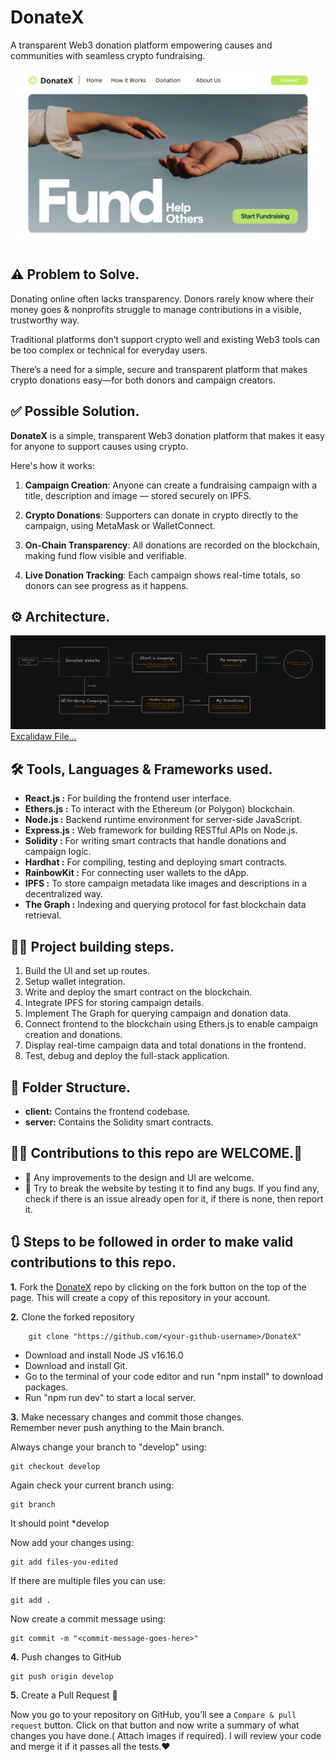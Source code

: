 # DonateX

A transparent Web3 donation platform empowering causes and communities with seamless crypto fundraising.

![DonateX-Home](./client/public/donateX-website-design/1.png)


## ⚠️ Problem to Solve.

Donating online often lacks transparency. Donors rarely know where their money goes & nonprofits struggle to manage contributions in a visible, trustworthy way.

Traditional platforms don’t support crypto well and existing Web3 tools can be too complex or technical for everyday users.

There’s a need for a simple, secure and transparent platform that makes crypto donations easy—for both donors and campaign creators.


## ✅ Possible Solution.

**DonateX** is a simple, transparent Web3 donation platform that makes it easy for anyone to support causes using crypto.

Here's how it works:

1. **Campaign Creation**: Anyone can create a fundraising campaign with a title, description and image — stored securely on IPFS.

2. **Crypto Donations**: Supporters can donate in crypto directly to the campaign, using MetaMask or WalletConnect.

3. **On-Chain Transparency**: All donations are recorded on the blockchain, making fund flow visible and verifiable.

4. **Live Donation Tracking**: Each campaign shows real-time totals, so donors can see progress as it happens.


## ⚙️ Architecture.

![Working Architecture](./client/public/donateX-architecture/donateX-process.png)
[Excalidaw File...](https://excalidraw.com/#json=mT_EDiuyR2xpqcj42jurn,VeSfDcnxrnRsewaWReJqqw)

## 🛠 Tools, Languages & Frameworks used.

- **React.js :** For building the frontend user interface.
- **Ethers.js :** To interact with the Ethereum (or Polygon) blockchain.
- **Node.js :** Backend runtime environment for server-side JavaScript.
- **Express.js :** Web framework for building RESTful APIs on Node.js.
- **Solidity :** For writing smart contracts that handle donations and campaign logic.
- **Hardhat :** For compiling, testing and deploying smart contracts.
- **RainbowKit :** For connecting user wallets to the dApp.
- **IPFS :** To store campaign metadata like images and descriptions in a decentralized way.
- **The Graph :** Indexing and querying protocol for fast blockchain data retrieval.


## 👨‍💻 Project building steps.

1. Build the UI and set up routes.
2. Setup wallet integration.
3. Write and deploy the smart contract on the blockchain.
4. Integrate IPFS for storing campaign details.
5. Implement The Graph for querying campaign and donation data.
6. Connect frontend to the blockchain using Ethers.js to enable campaign creation and donations.
7. Display real-time campaign data and total donations in the frontend.
8. Test, debug and deploy the full-stack application.


## 📂 Folder Structure.

* **client:** Contains the frontend codebase.
* **server:** Contains the Solidity smart contracts.

## 🧑‍💻 Contributions to this repo are WELCOME.👋

* 🎨 Any improvements to the design and UI are welcome.
* 🔨 Try to break the website by testing it to find any bugs. If you find any, check if there is an issue already open for it, if there is none, then report it.


## 🔃 Steps to be followed in order to make valid contributions to this repo.

**1.** Fork the [DonateX](https://github.com/mrinnnmoy/DonateX) repo by clicking on the fork button on the top of the page. This will create a copy of this repository in your account.

**2.** Clone the forked repository

        git clone "https://github.com/<your-github-username>/DonateX"

* Download and install Node JS v16.16.0
* Download and install Git.
* Go to the terminal of your code editor and run "npm install" to download packages.
* Run "npm run dev" to start a local server.

**3.** Make necessary changes and commit those changes. <br />
Remember never push anything to the Main branch. <br />

Always change your branch to "develop" using:

    git checkout develop

Again check your current branch using:

    git branch

It should point \*develop

Now add your changes using:

    git add files-you-edited

If there are multiple files you can use:

    git add .

Now create a commit message using:

    git commit -m "<commit-message-goes-here>"

**4.** Push changes to GitHub

    git push origin develop

**5.** Create a Pull Request 👋<br>

Now you go to your repository on GitHub, you’ll see a `Compare & pull request` button. Click on that button and now write a summary of what changes you have done.( Attach images if required). I will review your code and merge it if it passes all the tests.❤️